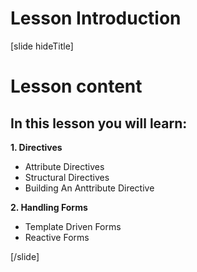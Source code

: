 # Lesson Introduction

[slide hideTitle]

# Lesson content

## In this lesson you will learn:

**1. Directives**
- Attribute Directives
- Structural Directives
- Building An Anttribute Directive

**2. Handling Forms**
- Template Driven Forms
- Reactive Forms

[/slide]